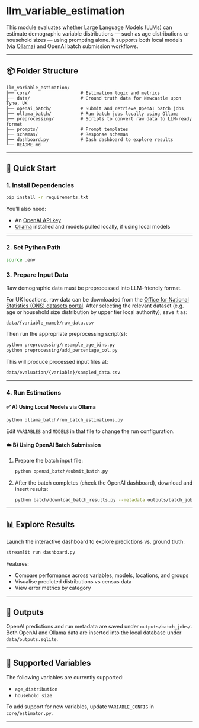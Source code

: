 # llm_variable_estimation

This module evaluates whether Large Language Models (LLMs) can estimate demographic variable distributions — such as age distributions or household sizes — using prompting alone. It supports both local models (via [Ollama](https://ollama.com)) and OpenAI batch submission workflows.

---

## 📦 Folder Structure

```
llm_variable_estimation/
├── core/                   # Estimation logic and metrics
├── data/                   # Ground truth data for Newcastle upon Tyne, UK
├── openai_batch/           # Submit and retrieve OpenAI batch jobs
├── ollama_batch/           # Run batch jobs locally using Ollama
├── preprocessing/          # Scripts to convert raw data to LLM-ready format
├── prompts/                # Prompt templates
├── schemas/                # Response schemas
├── dashboard.py            # Dash dashboard to explore results
└── README.md
```

---

## 🚀 Quick Start

### 1. Install Dependencies

```bash
pip install -r requirements.txt
```

You’ll also need:

- An [OpenAI API key](https://platform.openai.com/account/api-keys)
- [Ollama](https://ollama.com) installed and models pulled locally, if using local models

---

### 2. Set Python Path
```bash
source .env
```

### 3. Prepare Input Data

Raw demographic data must be preprocessed into LLM-friendly format.

For UK locations, raw data can be downloaded from the [Office for National Statistics (ONS) datasets portal](https://www.ons.gov.uk/datasets/create). After selecting the relevant dataset (e.g. age or household size distribution by upper tier local authority), save it as:

```
data/{variable_name}/raw_data.csv
```

Then run the appropriate preprocessing script(s):

```bash
python preprocessing/resample_age_bins.py
python preprocessing/add_percentage_col.py
```

This will produce processed input files at:

```
data/evaluation/{variable}/sampled_data.csv
```

---

### 4. Run Estimations

#### ✅ A) Using Local Models via Ollama

```bash
python ollama_batch/run_batch_estimations.py
```

Edit `VARIABLES` and `MODELS` in that file to change the run configuration.

#### ☁️ B) Using OpenAI Batch Submission

1. Prepare the batch input file:
   ```bash
   python openai_batch/submit_batch.py
   ```

2. After the batch completes (check the OpenAI dashboard), download and insert results:
   ```bash
   python batch/download_batch_results.py --metadata outputs/batch_jobs/<...>_metadata.json
   ```

---

## 📊 Explore Results

Launch the interactive dashboard to explore predictions vs. ground truth:

```bash
streamlit run dashboard.py
```

Features:
- Compare performance across variables, models, locations, and groups
- Visualise predicted distributions vs census data
- View error metrics by category

---

## 📁 Outputs

OpenAI predictions and run metadata are saved under `outputs/batch_jobs/`.  Both OpenAI and Ollama data are inserted into the local database under `data/outputs.sqlite`.

---

## 🧪 Supported Variables

The following variables are currently supported:

- `age_distribution`
- `household_size`

To add support for new variables, update `VARIABLE_CONFIG` in `core/estimator.py`.

---